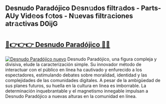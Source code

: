 ## Desnudo Paradójico D𝚎sn𝚞dos filtr𝚊dos - Parts-AUy Vid𝚎os f𝚘tos - N𝚞evas filtr𝚊ciones atr𝚊ctivas D0ijG

# <h2><a href="http://mb65lm.tromn.icu/?c=Desnudo+Parad%c3%b3jico">🔗👉👉👉 Desnudo Paradójico 🔗🔗</a></h2>

[![Desnudo Paradójico nuevo](https://i.imgur.com/pEAQMta.gif)](http://mb65lm.tromn.icu/?c=Desnudo+Parad%c3%b3jico)
Desnudo Paradójico, una figura compleja y divisiva, elude la caracterización simple. Su innovador método de interactuar con el público en línea ha cautivado y enfurecido a los espectadores, estimulando debates sobre moralidad, identidad y las complejidades de las comunidades digitales. A pesar de la ambigüedad de sus planes futuros, su huella en la cultura en línea es imborrable. La determinación inquebrantable y el magnetismo innegable impulsan a Desnudo Paradójico a nuevas alturas en la comunidad en línea.
